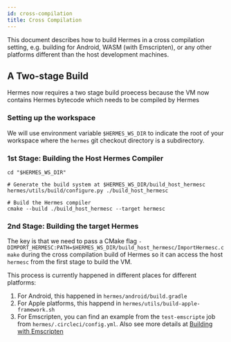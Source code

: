 ```yaml
---
id: cross-compilation
title: Cross Compilation
---
```


This document describes how to build Hermes in a cross compilation setting, e.g.
building for Android, WASM (with Emscripten), or any other platforms different
than the host development machines.

## A Two-stage Build

Hermes now requires a two stage build proecess because the VM now contains
Hermes bytecode which needs to be compiled by Hermes

### Setting up the workspace

We will use environment variable `$HERMES_WS_DIR` to indicate the root of your
workspace where the `hermes` git checkout directory is a subdirectory.


### 1st Stage: Building the Host Hermes Compiler

```
cd "$HERMES_WS_DIR"

# Generate the build system at $HERMES_WS_DIR/build_host_hermesc
hermes/utils/build/configure.py ./build_host_hermesc

# Build the Hermes compiler
cmake --build ./build_host_hermesc --target hermesc
```

### 2nd Stage: Building the target Hermes

The key is that we need to pass a CMake flag `-DIMPORT_HERMESC:PATH=$HERMES_WS_DIR/build_host_hermesc/ImportHermesc.cmake` during the cross compilation build of
Hermes so it can access the host `hermesc` from the first stage to build the VM.

This process is currently happened in different places for different platforms:

1. For Android, this happened in `hermes/android/build.gradle`
2. For Apple platforms, this happend in `hermes/utils/build-apple-framework.sh`
3. For Emscripten, you can find an example from the `test-emscripte` job from `hermes/.circleci/config.yml`. Also see more details at [Building with Emscripten](../emscripten)
